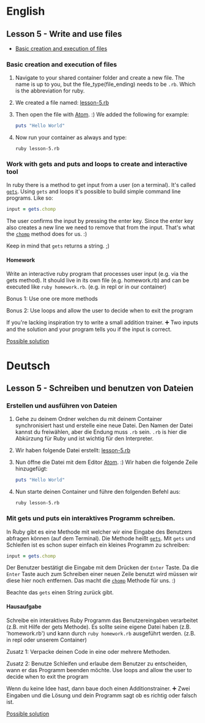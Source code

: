 # English

## Lesson 5 - Write and use files

- [Basic creation and execution of files](#basic-creation-and-execution-of-files)

### Basic creation and execution of files

1. Navigate to your shared container folder and create a new file. The name is up to you, but the file_type(file_ending) needs to be `.rb`.
   Which is the abbreviation for ruby.

2. We created a file named: [lesson-5.rb](/lessons/examples/lesson-5.rb)

3. Then open the file with [Atom](https://atom.io). :)
   We added the following for example:
   ```ruby
   puts "Hello World"
   ```

4. Now run your container as always and type:
   ```shell
   ruby lesson-5.rb
   ```
   
### Work with gets and puts and loops to create and interactive tool

In ruby there is a method to get input from a user (on a terminal). It's called [`gets`](https://rubyapi.org/2.7/o/kernel#method-i-gets).
Using `gets` and loops it's possible to build simple command line programs. Like so:

```ruby
input = gets.chomp
```

The user confirms the input by pressing the enter key. Since the enter key also creates a new line we need to remove that from the input. That's what the [`chomp`](https://rubyapi.org/2.7/o/string#method-i-chomp) method does for us. :)

Keep in mind that `gets` returns a string. ;)

#### Homework

Write an interactive ruby program that processes user input (e.g. via the gets method). It should live in its own file (e.g. homework.rb) and can be executed like `ruby homework.rb`. (e.g. in repl or in our container)

Bonus 1:
Use one ore more methods

Bonus 2:
Use loops and allow the user to decide when to exit the program

If you're lacking inspiration try to write a small addition trainer. ➕
Two inputs and the solution and your program tells you if the input is correct.

[Possible solution](/lessons/examples/lesson-5-calc.rb)

# Deutsch

## Lesson 5 - Schreiben und benutzen von Dateien

### Erstellen und ausführen von Dateien

1. Gehe zu deinem Ordner welchen du mit deinem Container synchronisiert hast und erstelle eine neue Datei. Den Namen der Datei kannst du freiwählen, aber die Endung muss `.rb` sein. `.rb` is hier die Abkürzung für Ruby und ist wichtig für den Interpreter.

2. Wir haben folgende Datei erstellt: [lesson-5.rb](/lessons/examples/lesson-5.rb)

3. Nun öffne die Datei mit dem Editor [Atom](https://atom.io). :)
   Wir haben die folgende Zeile hinzugefügt:
   ```ruby
   puts "Hello World"
   ```

4. Nun starte deinen Container und führe den folgenden Befehl aus:
   ```shell
   ruby lesson-5.rb
   ```
   
### Mit gets und puts ein interaktives Programm schreiben.

In Ruby gibt es eine Methode mit welcher wir eine Eingabe des Benutzers abfragen können (auf dem Terminal). Die Methode heißt [`gets`](https://rubyapi.org/2.7/o/kernel#method-i-gets).
Mit `gets` und Schleifen ist es schon super einfach ein kleines Programm zu schreiben: 

```ruby
input = gets.chomp
```

Der Benutzer bestätigt die Eingabe mit dem Drücken der `Enter` Taste. Da die `Enter` Taste auch zum Schreiben einer neuen Zeile benutzt wird müssen wir diese hier noch entfernen. Das macht die [`chomp`](https://rubyapi.org/2.7/o/string#method-i-chomp) Methode für uns. :)

Beachte das `gets` einen String zurück gibt.

#### Hausaufgabe

Schreibe ein interaktives Ruby Programm das Benutzereingaben verarbeitet (z.B. mit Hilfe der gets Methode). Es sollte seine eigene Datei haben (z.B. 'homework.rb') und kann durch `ruby homework.rb` ausgeführt werden. (z.B. in repl oder unserem Container)

Zusatz 1:
Verpacke deinen Code in eine oder mehrere Methoden.

Zusatz 2:
Benutze Schleifen und erlaube dem Benutzer zu entscheiden, wann er das Programm beenden möchte.
Use loops and allow the user to decide when to exit the program

Wenn du keine Idee hast, dann baue doch einen Additionstrainer. ➕
Zwei Eingaben und die Lösung und dein Programm sagt ob es richtig oder falsch ist.
  
[Possible solution](/lessons/examples/lesson-5-calc.rb)
